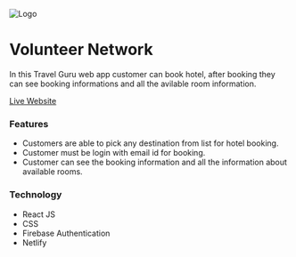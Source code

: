 ![Logo](https://bd-travel-app.netlify.app/static/media/Logo.489a4840.png "Travel Guru Logo")

# Volunteer Network

In this Travel Guru web app customer can book hotel, after booking they can see booking informations and all the avilable room information.

[Live Website](https://bd-travel-app.netlify.app)

### Features

* Customers are able to pick any destination from list for hotel booking.
* Customer must be login with email id for booking.
* Customer can see the booking information and all the information about available rooms.

### Technology

* React JS
* CSS
* Firebase Authentication
* Netlify
